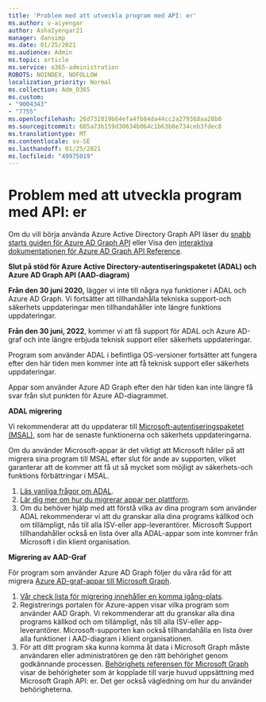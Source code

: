 ```yaml
---
title: 'Problem med att utveckla program med API: er'
ms.author: v-aiyengar
author: AshaIyengar21
manager: dansimp
ms.date: 01/25/2021
ms.audience: Admin
ms.topic: article
ms.service: o365-administration
ROBOTS: NOINDEX, NOFOLLOW
localization_priority: Normal
ms.collection: Adm_O365
ms.custom:
- "9004343"
- "7755"
ms.openlocfilehash: 26d732819b64efa4fb84da44cc2a279368aa28b0
ms.sourcegitcommit: 605a73b159d30634b064c1b63b0e734ceb3fdec8
ms.translationtype: MT
ms.contentlocale: sv-SE
ms.lasthandoff: 01/25/2021
ms.locfileid: "49975019"
---
```

# <a name="issues-developing-applications-with-apis"></a>Problem med att utveckla program med API: er

Om du vill börja använda Azure Active Directory Graph API läser du [snabb starts guiden för Azure AD Graph API](https://docs.microsoft.com/azure/active-directory/develop/microsoft-graph-intro) eller Visa den [interaktiva dokumentationen för Azure AD Graph API Reference](https://docs.microsoft.com/previous-versions/azure/ad/graph/api/api-catalog).

**Slut på stöd för Azure Active Directory-autentiseringspaketet (ADAL) och Azure AD Graph API (AAD-diagram)**

**Från den 30 juni 2020,** lägger vi inte till några nya funktioner i ADAL och Azure AD Graph. Vi fortsätter att tillhandahålla tekniska support-och säkerhets uppdateringar men tillhandahåller inte längre funktions uppdateringar.

**Från den 30 juni, 2022**, kommer vi att få support för ADAL och Azure AD-graf och inte längre erbjuda teknisk support eller säkerhets uppdateringar.

Program som använder ADAL i befintliga OS-versioner fortsätter att fungera efter den här tiden men kommer inte att få teknisk support eller säkerhets uppdateringar.

Appar som använder Azure AD Graph efter den här tiden kan inte längre få svar från slut punkten för Azure AD-diagrammet.

**ADAL migrering**

Vi rekommenderar att du uppdaterar till [Microsoft-autentiseringspaketet (MSAL)](https://docs.microsoft.com/azure/active-directory/develop/v2-overview), som har de senaste funktionerna och säkerhets uppdateringarna.

Om du använder Microsoft-appar är det viktigt att Microsoft håller på att migrera sina program till MSAL efter slut för ande av supporten, vilket garanterar att de kommer att få ut så mycket som möjligt av säkerhets-och funktions förbättringar i MSAL.

1. [Läs vanliga frågor om ADAL](https://docs.microsoft.com/azure/active-directory/develop/msal-migration#frequently-asked-questions-faq).
1. [Lär dig mer om hur du migrerar appar per plattform](https://docs.microsoft.com/azure/active-directory/develop/msal-migration#frequently-asked-questions-faq).
1. Om du behöver hjälp med att förstå vilka av dina program som använder ADAL rekommenderar vi att du granskar alla dina programs källkod och om tillämpligt, nås till alla ISV-eller app-leverantörer. Microsoft Support tillhandahåller också en lista över alla ADAL-appar som inte kommer från Microsoft i din klient organisation.

**Migrering av AAD-Graf**

För program som använder Azure AD Graph följer du våra råd för att migrera [Azure AD-graf-appar till Microsoft Graph](https://docs.microsoft.com/graph/migrate-azure-ad-graph-overview?view=graph-rest-1.0&preserve-view=true).

1. [Vår check lista för migrering innehåller en komma igång-plats](https://docs.microsoft.com/graph/migrate-azure-ad-graph-planning-checklist). 
1. Registrerings portalen för Azure-appen visar vilka program som använder AAD Graph. Vi rekommenderar att du granskar alla dina programs källkod och om tillämpligt, nås till alla ISV-eller app-leverantörer. Microsoft-supporten kan också tillhandahålla en lista över alla funktioner i AAD-diagram i klient organisationen.
1. För att ditt program ska kunna komma åt data i Microsoft Graph måste användaren eller administratören ge den rätt behörighet genom godkännande processen. [Behörighets referensen för Microsoft Graph](https://docs.microsoft.com/graph/permissions-reference?context=graph%2Fapi%2Fbeta&view=graph-rest-beta&preserve-view=true) visar de behörigheter som är kopplade till varje huvud uppsättning med Microsoft Graph API: er. Det ger också vägledning om hur du använder behörigheterna.
